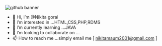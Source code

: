 <!DOCTYPE html>
<html>
<head>
	<meta charset="utf-8">
	<meta name="viewport" content="width=device-width, initial-scale=1">
	<title>Hey there, thanks for visiting.</title>
</head>
<body>

</body>
</html>




![github banner](https://user-images.githubusercontent.com/88390662/128332299-a29c8ba8-2e65-4123-a97f-c88709207f30.png)







- 👋 Hi, I’m @Nikita gorai
- 👀 I’m interested in ...HTML,CSS,PHP,RDMS
- 🌱 I’m currently learning ...JAVA
- 💞️ I’m looking to collaborate on ...
- 📫 How to reach me ...simply email me [ nikitamaum2001@gmail.com ]

<!---
Nikitagorai/Nikitagorai is a ✨ special ✨ repository because its `README.md` (this file) appears on your GitHub profile.
You can click the Preview link to take a look at your changes.
--->

